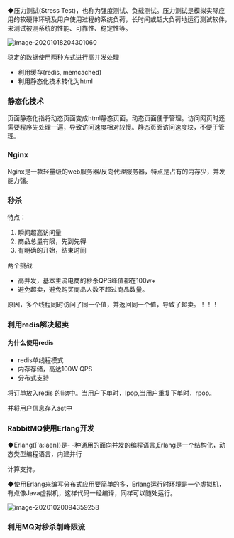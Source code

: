 ◆压力测试(Stress Test)，也称为强度测试、负载测试。压力测试是模拟实际应用的软硬件环境及用户使用过程的系统负荷，长时间或超大负荷地运行测试软件，来测试被测系统的性能、可靠性、稳定性等。



![image-20201018204301060](C:\Users\天一喔蜂蜜柚子\AppData\Roaming\Typora\typora-user-images\image-20201018204301060.png)

稳定的数据使用两种方式进行高并发处理

- 利用缓存(redis, memcached)
- 利用静态化技术转化为html

### 静态化技术

页面静态化指将动态页面变成html静态页面。动态页面便于管理。访问网页时还需要程序先处理一遍，导致访问速度相对较慢。静态页面访问速度块，不便于管理。



### Nginx

Nginx是一款轻量级的web服务器/反向代理服务器，特点是占有的内存少，并发能力强。



### 秒杀

特点：

1. 瞬间超高访问量
2. 商品总量有限，先到先得
3. 有明确的开始，结束时间

两个挑战

- 高并发，基本主流电商的秒杀QPS峰值都在100w+
- 避免超卖，避免购买商品人数不超过商品数量。

原因，多个线程同时访问了同一个值，并返回同一个值，导致了超卖。！！！



### 利用redis解决超卖

#### 为什么使用redis

- redis单线程模式
- 内存存储，高达100W QPS
- 分布式支持



将订单放入redis 的list中。当用户下单时，lpop,当用户重复下单时，rpop。

并将用户信息存入set中



### RabbitMQ使用Erlang开发

◆Erlang(['a:laen])是- -种通用的面向并发的编程语言,Erlang是一个结构化，动态类型编程语言，内建并行

计算支持。

◆使用Erlang来编写分布式应用要简单的多，Erlang运行时环境是一个虚拟机，有点像Java虚拟机，这样代码一经编译，同样可以随处运行。

![image-20201020094359258](C:\Users\天一喔蜂蜜柚子\AppData\Roaming\Typora\typora-user-images\image-20201020094359258.png)

### 利用MQ对秒杀削峰限流


